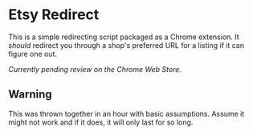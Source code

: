 # Etsy Redirect

This is a simple redirecting script packaged as a Chrome extension. It *should* 
redirect you through a shop's preferred URL for a listing if it can figure one 
out.

_Currently pending review on the Chrome Web Store._

## Warning

This was thrown together in an hour with basic assumptions. Assume it might not 
work and if it does, it will only last for so long.